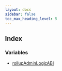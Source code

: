 ```yaml
---
layout: docs
sidebar: false
toc_max_heading_level: 5
---
```


## Index

### Variables

- [rollupAdminLogicABI](variables/rollupAdminLogicABI.md)

